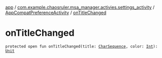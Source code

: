 [app](../../index.md) / [com.example.chaosruler.msa_manager.activies.settings_activity](../index.md) / [AppCompatPreferenceActivity](index.md) / [onTitleChanged](.)

# onTitleChanged

`protected open fun onTitleChanged(title: `[`CharSequence`](https://kotlinlang.org/api/latest/jvm/stdlib/kotlin/-char-sequence/index.html)`, color: `[`Int`](https://kotlinlang.org/api/latest/jvm/stdlib/kotlin/-int/index.html)`): `[`Unit`](https://kotlinlang.org/api/latest/jvm/stdlib/kotlin/-unit/index.html)